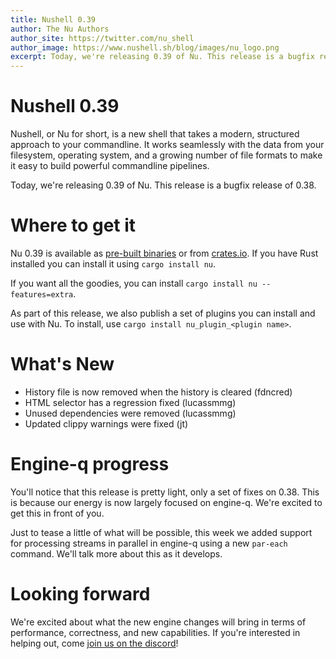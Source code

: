 ```yaml
---
title: Nushell 0.39
author: The Nu Authors
author_site: https://twitter.com/nu_shell
author_image: https://www.nushell.sh/blog/images/nu_logo.png
excerpt: Today, we're releasing 0.39 of Nu. This release is a bugfix release of 0.38.
---
```


# Nushell 0.39

Nushell, or Nu for short, is a new shell that takes a modern, structured approach to your commandline. It works seamlessly with the data from your filesystem, operating system, and a growing number of file formats to make it easy to build powerful commandline pipelines.

Today, we're releasing 0.39 of Nu. This release is a bugfix release of 0.38.

<!-- more -->

# Where to get it

Nu 0.39 is available as [pre-built binaries](https://github.com/nushell/nushell/releases/tag/0.39.0) or from [crates.io](https://crates.io/crates/nu). If you have Rust installed you can install it using `cargo install nu`.

If you want all the goodies, you can install `cargo install nu --features=extra`.

As part of this release, we also publish a set of plugins you can install and use with Nu. To install, use `cargo install nu_plugin_<plugin name>`.

# What's New

* History file is now removed when the history is cleared (fdncred)
* HTML selector has a regression fixed (lucassmmg)
* Unused dependencies were removed (lucassmmg)
* Updated clippy warnings were fixed (jt)

# Engine-q progress

You'll notice that this release is pretty light, only a set of fixes on 0.38. This is because our energy is now largely focused on engine-q. We're excited to get this in front of you.

Just to tease a little of what will be possible, this week we added support for processing streams in parallel in engine-q using a new `par-each` command. We'll talk more about this as it develops.

# Looking forward

We're excited about what the new engine changes will bring in terms of performance, correctness, and new capabilities. If you're interested in helping out, come [join us on the discord](https://discord.gg/NtAbbGn)!
